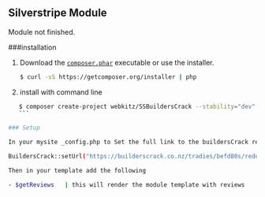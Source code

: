 ## Silverstripe Module ##

Module not finished. 


###installation

1. Download the [`composer.phar`](https://getcomposer.org/composer.phar) executable or use the installer.

    ``` sh
    $ curl -sS https://getcomposer.org/installer | php
    ```

2. install with command line 
 ``` sh
    $ composer create-project webkitz/SSBuildersCrack --stability="dev"
    ```

### Setup

In your mysite _config.php to Set the full link to the buildersCrack review do the following 

BuildersCrack::setUrl("https://builderscrack.co.nz/tradies/befd80s/redefine-renovations-and-construction-ltd/reviews");

Then in your template add the following

- $getReviews   | this will render the module template with reviews
